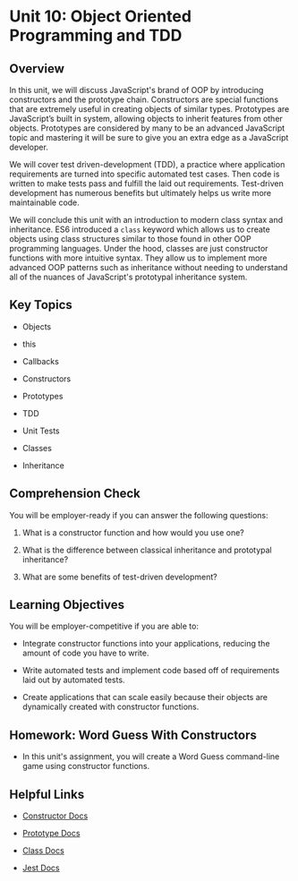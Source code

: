 # Unit 10: Object Oriented Programming and TDD

## Overview

In this unit, we will discuss JavaScript's brand of OOP by introducing constructors and the prototype chain. Constructors are special functions that are extremely useful in creating objects of similar types. Prototypes are JavaScript’s built in system, allowing objects to inherit features from other objects. Prototypes are considered by many to be an advanced JavaScript topic and mastering it will be sure to give you an extra edge as a JavaScript developer.

We will cover test driven-development (TDD), a practice where application requirements are turned into specific automated test cases. Then code is written to make tests pass and fulfill the laid out requirements. Test-driven development has numerous benefits but ultimately helps us write more maintainable code.

We will conclude this unit with an introduction to modern class syntax and inheritance. ES6 introduced a `class` keyword which allows us to create objects using class structures similar to those found in other OOP programming languages. Under the hood, classes are just constructor functions with more intuitive syntax. They allow us to implement more advanced OOP patterns such as inheritance without needing to understand all of the nuances of JavaScript's prototypal inheritance system.

## Key Topics

* Objects

* this

* Callbacks

* Constructors

* Prototypes

* TDD

* Unit Tests

* Classes

* Inheritance

## Comprehension Check

You will be employer-ready if you can answer the following questions:

1. What is a constructor function and how would you use one?

2. What is the difference between classical inheritance and prototypal inheritance?

3. What are some benefits of test-driven development?

## Learning Objectives

You will be employer-competitive if you are able to:

* Integrate constructor functions into your applications, reducing the amount of code you have to write.

* Write automated tests and implement code based off of requirements laid out by automated tests.

* Create applications that can scale easily because their objects are dynamically created with constructor functions.

## Homework: Word Guess With Constructors

* In this unit's assignment, you will create a Word Guess command-line game using constructor functions.

## Helpful Links

* [Constructor Docs](https://developer.mozilla.org/en-US/docs/Web/JavaScript/Reference/Classes/constructor)

* [Prototype Docs](https://developer.mozilla.org/en-US/docs/Web/JavaScript/Reference/Global_Objects/Object/prototype)

* [Class Docs](https://developer.mozilla.org/en-US/docs/Web/JavaScript/Reference/Classes)

* [Jest Docs](https://jestjs.io/)
